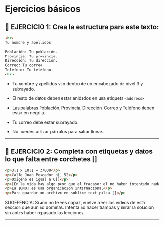 # Ejercicios básicos

## 📑 EJERCICIO 1: Crea la estructura para este texto:

```HTML
<hr>
Tu nombre y apellidos
 
Población: Tu población.
Provincia: Tu provincia.
Dirección: Tu dirección.
Correo: Tu correo
Teléfono: Tu teléfono.
<hr>
```

- Tu nombre y apellidos van dentro de un encabezado de nivel 3 y subrayado.

- El resto de datos deben estar anidados en una etiqueta `<address>`

- Las palabras Población, Provincia, Dirección, Correo y Teléfono deben estar en negrita.

- Tu correo debe estar subrayado.

- No puedes utilizar párrafos para saltar líneas.

---

## 📑 EJERCICIO 2: Completa con etiquetas y datos lo que falta entre corchetes []

```HTML
<p>3[] x 10[] = 27000</p>
<p>Calle Juan Pescador n[] 52</p>
<p>Oxigeno es igual a O[]</p>
<p>[En la vida hay algo peor que el fracaso: el no haber intentado nada.] Franklin D. Roosvelt</p>
<p>La [ONU] es una organización internacional</p>
<p>Para guardar un archivo en sublime text pulsa []</p>
```

SUGERENCIA: Si aún no te ves capaz, vuelve a ver los vídeos de esta sección que aún no dominas. Intenta no hacer trampas y mirar la solución sin antes haber repasado las lecciones.


---
